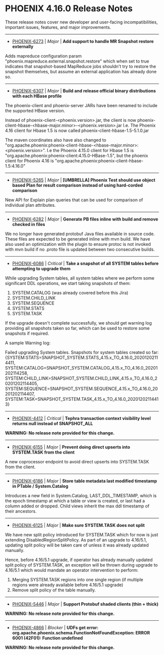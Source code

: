 
<!---
# Licensed to the Apache Software Foundation (ASF) under one
# or more contributor license agreements.  See the NOTICE file
# distributed with this work for additional information
# regarding copyright ownership.  The ASF licenses this file
# to you under the Apache License, Version 2.0 (the
# "License"); you may not use this file except in compliance
# with the License.  You may obtain a copy of the License at
#
#     http://www.apache.org/licenses/LICENSE-2.0
#
# Unless required by applicable law or agreed to in writing, software
# distributed under the License is distributed on an "AS IS" BASIS,
# WITHOUT WARRANTIES OR CONDITIONS OF ANY KIND, either express or implied.
# See the License for the specific language governing permissions and
# limitations under the License.
-->
# PHOENIX  4.16.0 Release Notes

These release notes cover new developer and user-facing incompatibilities, important issues, features, and major improvements.


---

* [PHOENIX-6273](https://issues.apache.org/jira/browse/PHOENIX-6273) | *Major* | **Add support to handle MR Snapshot restore externally**

Adds mapreduce configuration param "phoenix.mapreduce.external.snapshot.restore" which when set to true indicates that snapshot-based MapReduce jobs shouldn't try to restore the snapshot themselves, but assume an external application has already done so.


---

* [PHOENIX-6307](https://issues.apache.org/jira/browse/PHOENIX-6307) | *Major* | **Build and release official binary distributions with each HBase profile**

The phoenix-client and phoenix-server JARs have been renamed to include the supported HBase version.

Instead of phoenix-client-\<phoenix.version\>.jar, the client is now phoenix-client-hbase-\<hbase-major.minor\>-\<phoenix.version\>.jar
I.e. The Phoenix 4.16 client for Hbase 1.5 is now called phoenix-client-hbase-1.5-5.1.0.jar

The maven coordinates also have also changed to "org.apache.phoenix:phoenix-client-hbase-\<hbase-major.minor\>:\<phoenix.version\>".
I.e the Phoenix 4.15.0 client for Hbase 1.5 is  "org.apache.phoenix:phoenix-client:4.15.0-HBase-1.5", but the phoenix client for Phoenix 4.16 is "org.apache.phoenix:phoenix-client-hbase-1.5:4.16.0"


---

* [PHOENIX-5265](https://issues.apache.org/jira/browse/PHOENIX-5265) | *Major* | **[UMBRELLA] Phoenix Test should use object based Plan for result comparison instead of using hard-corded comparison**

New API for Explain plan queries that can be used for comparison of individual plan attributes.


---

* [PHOENIX-6282](https://issues.apache.org/jira/browse/PHOENIX-6282) | *Major* | **Generate PB files inline with build and remove checked in files**

We no longer have generated protobuf Java files available in source code. These files are expected to be generated inline with mvn build. We have also used an optimization with the plugin to ensure protoc is not invoked with mvn build if no .proto file is updated between two consecutive builds.


---

* [PHOENIX-6086](https://issues.apache.org/jira/browse/PHOENIX-6086) | *Critical* | **Take a snapshot of all SYSTEM tables before attempting to upgrade them**

While upgrading System tables, all system tables where we perform some significant DDL operations, we start taking snapshots of them:
 
1. SYSTEM.CATALOG (was already covered before this Jira)
2. SYSTEM.CHILD\_LINK
3. SYSTEM.SEQUENCE
4. SYSTEM.STATS
5. SYSTEM.TASK

If the upgrade doesn't complete successfully, we should get warning log providing all snapshots taken so far, which can be used to restore some snapshots if required.


A sample Warning log:

Failed upgrading System tables. Snapshots for system tables created so far: {SYSTEM:STATS=SNAPSHOT\_SYSTEM.STATS\_4.15.x\_TO\_4.16.0\_20201202114411, SYSTEM:CATALOG=SNAPSHOT\_SYSTEM.CATALOG\_4.15.x\_TO\_4.16.0\_20201202114258, SYSTEM:CHILD\_LINK=SNAPSHOT\_SYSTEM.CHILD\_LINK\_4.15.x\_TO\_4.16.0\_20201202114405, SYSTEM:SEQUENCE=SNAPSHOT\_SYSTEM.SEQUENCE\_4.15.x\_TO\_4.16.0\_20201202114407, SYSTEM:TASK=SNAPSHOT\_SYSTEM.TASK\_4.15.x\_TO\_4.16.0\_20201202114413}


---

* [PHOENIX-4412](https://issues.apache.org/jira/browse/PHOENIX-4412) | *Critical* | **Tephra transaction context visibility level returns null instead of SNAPSHOT\_ALL**

**WARNING: No release note provided for this change.**


---

* [PHOENIX-6155](https://issues.apache.org/jira/browse/PHOENIX-6155) | *Major* | **Prevent doing direct upserts into SYSTEM.TASK from the client**

A new coprocessor endpoint to avoid direct upserts into SYSTEM.TASK from the client.


---

* [PHOENIX-6186](https://issues.apache.org/jira/browse/PHOENIX-6186) | *Major* | **Store table metadata last modified timestamp in PTable / System.Catalog**

Introduces a new field in System.Catalog, LAST\_DDL\_TIMESTAMP, which is the epoch timestamp at which a table or view is created, or last had a column added or dropped. Child views inherit the max ddl timestamp of their ancestors.


---

* [PHOENIX-6125](https://issues.apache.org/jira/browse/PHOENIX-6125) | *Major* | **Make sure SYSTEM.TASK does not split**

We have new split policy introduced for SYSTEM.TASK which for now is just extending DisabledRegionSplitPolicy. As part of an upgrade to 4.16/5.1, updating split policy will be taken care of unless it was already updated manually.

Hence, before 4.16/5.1 upgrade, if operator has already manually updated split policy of SYSTEM.TASK, an exception will be thrown during upgrade to 4.16/5.1 which would mandate an operator intervention to perform:

1. Merging SYSTEM.TASK regions into one single region (if multiple regions were already available before 4.16/5.1 upgrade)
2. Remove split policy of the table manually.


---

* [PHOENIX-5446](https://issues.apache.org/jira/browse/PHOENIX-5446) | *Major* | **Support Protobuf shaded clients (thin + thick)**

**WARNING: No release note provided for this change.**


---

* [PHOENIX-4866](https://issues.apache.org/jira/browse/PHOENIX-4866) | *Blocker* | **UDFs get error: org.apache.phoenix.schema.FunctionNotFoundException: ERROR 6001 (42F01): Function undefined**

**WARNING: No release note provided for this change.**



